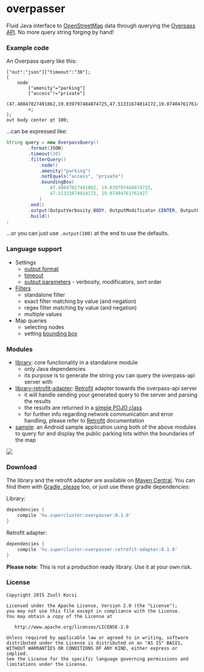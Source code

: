 # overpasser
Fluid Java interface to [OpenStreetMap](https://www.openstreetmap.org/) data through querying the [Overpass API](http://wiki.openstreetmap.org/wiki/Overpass_API). No more query string forging by hand!

### Example code
An Overpass query like this:
```
["out":"json"]["timeout":"30"];
(
    node
        ["amenity"="parking"]
        ["access"!="private"]
        (47.48047027491862,19.039797484874725,47.51331674014172,19.07404761761427);
        <;
);
out body center qt 100;
```

...can be expressed like:
```java
String query = new OverpassQuery()
        .format(JSON)
        .timeout(30)
        .filterQuery()
            .node()
            .amenity("parking")
            .notEquals("access", "private")
            .boundingBox(
                47.48047027491862, 19.039797484874725,
                47.51331674014172, 19.07404761761427
            )
        .end()
        .output(OutputVerbosity.BODY, OutputModificator.CENTER, OutputOrder.QT, 100)
        .build()
;
```

...or you can just use ```.output(100)``` at the end to use the defaults.

### Language support
* Settings
  * [output format](http://wiki.openstreetmap.org/wiki/Overpass_API/Overpass_QL#Output_Format_.28out.29)
  * [timeout](http://wiki.openstreetmap.org/wiki/Overpass_API/Overpass_QL#timeout)
  * [output parameters](http://wiki.openstreetmap.org/wiki/Overpass_API/Overpass_QL#Print_.28out.29) - verbosity, modificators, sort order
* [Filters](http://wiki.openstreetmap.org/wiki/Overpass_API/Overpass_QL#Filters)
  * standalone filter 
  * exact filter matching by value (and negation)
  * regex filter matching by value (and negation)
  * multiple values
* Map queries
  * selecting nodes
  * setting [bounding box](http://wiki.openstreetmap.org/wiki/Overpass_API/Overpass_QL#Bounding_box)
  
### Modules
* [library](https://github.com/zsoltk/overpasser/tree/master/library): core functionality in a standalone module 
  * only Java dependencies
  * its purpose is to generate the string you can query the overpass-api server with
* [library-retrofit-adapter](https://github.com/zsoltk/overpasser/tree/master/library-retrofit-adapter): [Retrofit](http://square.github.io/retrofit/) adapter towards the overpass-api server
  * it will handle sending your generated query to the server and parsing the results
  * the results are returned in a [simple POJO class](https://github.com/zsoltk/overpasser/blob/master/library-retrofit-adapter/src/main/java/hu/supercluster/overpasser/adapter/OverpassQueryResult.java)
  * for further info regarding network communication and error handling, please refer to [Retrofit](http://square.github.io/retrofit/) documentation
* [sample](https://github.com/zsoltk/overpasser/tree/master/sample): an Android sample application using both of the above modules to query for and display the public parking lots within the boundaries of the map

![](http://imgur.com/A4TGjjx.png)

### Download

The library and the retrofit adapter are available on [Maven Central](http://search.maven.org/#search%7Cga%7C1%7Coverpasser). You can find them with [Gradle, please](http://gradleplease.appspot.com/#overpasser) too, or just use these gradle dependencies:

Library:
```groovy
dependencies {
    compile 'hu.supercluster:overpasser:0.1.0'
}
```
  
Retrofit adapter:
```groovy
dependencies {
    compile 'hu.supercluster:overpasser-retrofit-adapter:0.1.0'
}
```

**Please note**: This is not a production ready library. Use it at your own risk.


### License

    Copyright 2015 Zsolt Kocsi

    Licensed under the Apache License, Version 2.0 (the "License");
    you may not use this file except in compliance with the License.
    You may obtain a copy of the License at

       http://www.apache.org/licenses/LICENSE-2.0

    Unless required by applicable law or agreed to in writing, software
    distributed under the License is distributed on an "AS IS" BASIS,
    WITHOUT WARRANTIES OR CONDITIONS OF ANY KIND, either express or implied.
    See the License for the specific language governing permissions and
    limitations under the License.
